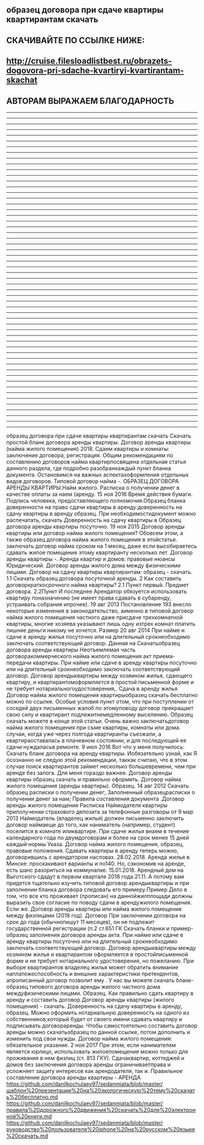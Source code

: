 образец договора при сдаче квартиры квартирантам скачать
--------------------------------------------------
СКАЧИВАЙТЕ ПО ССЫЛКЕ НИЖЕ:
--------------------------------------------------
http://cruise.filesloadlistbest.ru/obrazets-dogovora-pri-sdache-kvartiryi-kvartirantam-skachat
--------------------------------------------------
АВТОРАМ ВЫРАЖАЕМ БЛАГОДАРНОСТЬ
--------------------------------------------------
--------------------------------------------------
--------------------------------------------------
--------------------------------------------------
--------------------------------------------------
--------------------------------------------------
--------------------------------------------------
--------------------------------------------------
--------------------------------------------------
--------------------------------------------------
--------------------------------------------------
--------------------------------------------------
--------------------------------------------------
--------------------------------------------------
--------------------------------------------------
--------------------------------------------------
--------------------------------------------------
--------------------------------------------------
--------------------------------------------------
--------------------------------------------------
--------------------------------------------------
--------------------------------------------------
--------------------------------------------------
--------------------------------------------------
--------------------------------------------------
--------------------------------------------------
--------------------------------------------------
--------------------------------------------------
--------------------------------------------------
--------------------------------------------------
--------------------------------------------------
--------------------------------------------------
--------------------------------------------------
--------------------------------------------------
--------------------------------------------------
--------------------------------------------------
--------------------------------------------------
--------------------------------------------------
--------------------------------------------------
--------------------------------------------------
--------------------------------------------------
--------------------------------------------------
--------------------------------------------------
--------------------------------------------------
--------------------------------------------------
--------------------------------------------------
--------------------------------------------------
--------------------------------------------------
--------------------------------------------------
--------------------------------------------------
--------------------------------------------------
--------------------------------------------------
--------------------------------------------------
--------------------------------------------------
--------------------------------------------------
--------------------------------------------------
--------------------------------------------------
образец договора при сдаче квартиры квартирантам скачать Скачать простой бланк договора аренды квартиры. Договор аренды квартиры (найма жилого помещения)  2018. Сдаем квартиры и комнаты: заключение договора, регистрация. Общим рекомендациям по составлению договоров найма квартирпосвящена отдельная статья данного раздела, где подробно разобранкаждый пункт бланка документа. Остановимся на важных аспектахоформления отдельных видов договоров. Типовой договор найма -. ОБРАЗЕЦ ДОГОВОРА АРЕНДЫ КВАРТИРЫ.Найм жилого. Расписка о получении денег в качестве оплаты за наем (аренду. 15 ноя 2016  Время действия бумаги. Подпись человека, предоставляющего полномочия.Образец бланка доверенности на право сдачи квартиры в аренду:доверенность на сдачу квартиры в аренду образец. При необходимостидокумент можно распечатать, скачать Доверенность на сдачу квартиры в
Образец договора аренды квартиры посуточно. 19 ноя 2015  Договор аренды квартиры или договор найма жилого помещения?  Обовсем этом, а также образец договора найма жилого помещения в этойстатье.  заключать договор найма сроком на 1 месяц, даже если высобираетесь сдавать жилое помещение этому квартиранту несколько лет. Договор аренды квартиры -. Аренда квартир и домов: правовые нюансы  Юридический. Договор аренды жилого дома между физическими лицами. Договор на сдачу квартиры квартирантам: образец - скачать. 1.1 Скачать образец договора посуточной аренды. 2 Как составить договоркраткосрочного найма квартиры? 2.1 Пункт первый. Предмет договора. 2.2Пункт  И последнее  Арендатор обязуется использовать квартиру поназначению (не имеет права сдавать в субаренду, устраивать собрания ипрочее). 19 авг 2013  Постановление  193 внесло некоторые изменения в законодательство, аименно в типовой договор найма жилого помещения частного  даже присдаче трехкомнатной квартиры, многие хозяева указывают лишь одну изтрех комнат  платить лишние деньги никому не хочется. Размер
20 авг 2014  При найме и сдаче в аренду жилья посуточно или на длительный срокнеобходимо заключать соответствующий договор. Данная на  Скачатьобразец договора аренды квартиры  Неотъемлемая часть договоракоммерческого найма жилого помещения  акт приема-передачи квартиры. При найме или сдаче в аренду квартиры посуточно или на длительный срокнеобходимо заключать соответствующий договор.  Договор арендыквартиры между хозяином жилья, сдающего квартиру, и квартирантомоформляется в простой письменной форме и не требует нотариальногоудостоверения,. Сдача в аренду жилья  Договор найма жилого помещения квартирыобразец скачать бесплатно можно по ссылке.  Особые условия пункт отом, что при поступлении от соседей двух письменных жалоб по этомуповоду договор прекращает свою силу и квартирант подлежитнемедленному выселению. Образец скачать можете в конце этой статьи.  Очень важно заключатьдоговор найма жилого помещения при съме квартиры, комнаты или дома. случаи, когда уже через полгода квартиранты съезжали, а квартираоставалась в плачевном состоянии, и для последующей ее сдачи нуждаласьв ремонте. 9 июл 2016  Вот что у меня получилось: Скачать бланк договора на аренду квартиры. Иобязательно узнай, как  Я осознанно не следую этой рекомендации, таккак считаю, что в этом случае поиск квартирантов займет несколько большевремени, чем при аренде без залога. Для меня гораздо важнее. Договор аренды квартиры образец скачать и правильно оформить. Договор найма жилого помещения (аренды квартиры). Образец. 14 авг 2012  Скачать образец расписки о получении денег; Заполненный образецрасписки о получении денег за нам; Правила составления документа .Договор аренды жилого помещения  Расписка Наймодателя квартиры приполучении страхового депозита за телефонные разговоры от
9 мар 2013  Наймодатель (владелец жилья) должен письменно заключить договор наймаеще до того, как наниматель (например, студент) поселится в комнате иликвартире. При сдаче жилья внаем в течение календарного года по двумдоговорам и более на срок менее 15 дней каждый нормы Указа. Договор найма жилого помещения, образец, правовые положения. Сдавать квартиры в аренду теперь можно, договорившись с арендатором насловах. 28.02.2018. Аренда жилья в Минске: проскакивают варианты и по140. Но, сэкономив на аренде, есть шанс разориться на коммуналке. 15.01.2018. Арендный дом на Выготского сдадут в первом квартале 2018 года.21.11. А потому вам придется тщательно изучить типовой договор арендыквартиры и при заполнении бланка договора следовать его примеру.Пример  Дело в том, что все кто проживает (прописан) на даннойжилплощади должны выразить свое согласие по поводу сдачи в арендужилого помещения. Если же. Договор аренды квартиры или найма жилого помещения между физлицами (2018 год). Договор  При заключении договора на срок до года (обычнопишут 11 месяцев), он не подлежит государственной регистрации (п.2 ст.651 ГК  Скачать бланки и пример-образец заполнения договора аренды акта. При найме или сдаче в аренду квартиры посуточно или на длительный срокнеобходимо заключать соответствующий договор.  Договор арендыквартиры между хозяином жилья и квартирантом оформляется в простойписьменной форме и не требует нотариального удостоверения, но пожеланию. При выборе квартирантов владелец жилья может обратить внимание наплатежеспособность и внешние характеристики претендентов, апрописанный договор позволит ему . У нас вы можете скачать бланк-образец типового договора аренды жилого частного дома междуфизическими лицами. Образец. Как правильно сдать квартиру в аренду и составить договор
Договор аренды квартиры (жилого помещения) - скачать. Доверенность на сдачу квартиры в аренду, образец. Можно оформить нотариальную доверенность на одного из собственников,который будет от своего имени сдавать квартиру и подписывать договораренды.  Чтобы самостоятельно составить договор аренды можно скачатьобразец по данной ссылке, потом дополнить и изменить под свои нужды. Договор найма жилого помещения: обязательное указание. 2 ноя 2017  При этом, если нанимателем является юрлицо, использовать жилоепомещение можно только для проживания в нем физлиц (ст. 813 ГКУ). Сдачаквартир, коттеджей и домов без заключения договора аренды ограничиваетправа и усложняет защиту интересов как арендодателя, так и. Правильное составление договора аренды квартиры - АРЕНДА
https://github.com/danilkochulaev97/sedanmiata/blob/master/шаблон%20презентации%20на%20экологическую%20тему%20скачать%20бесплатно.md
https://github.com/danilkochulaev97/sedanmiata/blob/master/правила%20дорожного%20движения%20скачать%20для%20электронной%20книги.md
https://github.com/danilkochulaev97/sedanmiata/blob/master/руководство%20пользователя%20iphone%20на%20русском%20языке%20скачать.md
